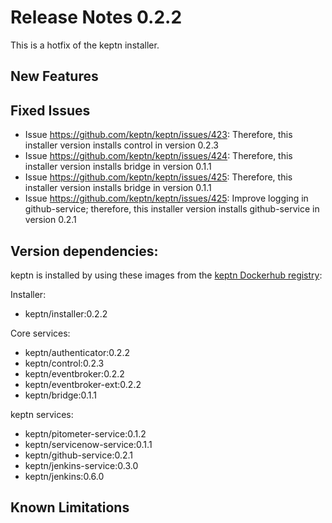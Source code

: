 # Release Notes 0.2.2

This is a hotfix of the keptn installer.

## New Features

## Fixed Issues
- Issue https://github.com/keptn/keptn/issues/423: Therefore, this installer version installs control in version 0.2.3
- Issue https://github.com/keptn/keptn/issues/424: Therefore, this installer version installs bridge in version 0.1.1
- Issue https://github.com/keptn/keptn/issues/425: Therefore, this installer version installs bridge in version 0.1.1
- Issue https://github.com/keptn/keptn/issues/425: Improve logging in github-service; therefore, this installer version installs github-service in version 0.2.1


## Version dependencies:

keptn is installed by using these images from the [keptn Dockerhub registry](https://hub.docker.com/u/keptn):

Installer:
- keptn/installer:0.2.2

Core services:
- keptn/authenticator:0.2.2
- keptn/control:0.2.3
- keptn/eventbroker:0.2.2
- keptn/eventbroker-ext:0.2.2
- keptn/bridge:0.1.1

keptn services:
- keptn/pitometer-service:0.1.2
- keptn/servicenow-service:0.1.1
- keptn/github-service:0.2.1
- keptn/jenkins-service:0.3.0
- keptn/jenkins:0.6.0
  
## Known Limitations
